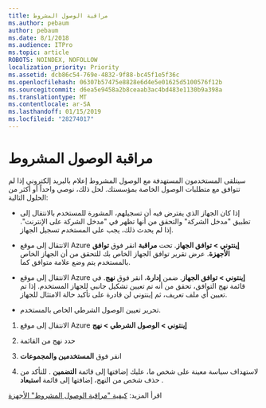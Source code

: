 ```yaml
---
title: مراقبة الوصول المشروط
ms.author: pebaum
author: pebaum
ms.date: 8/1/2018
ms.audience: ITPro
ms.topic: article
ROBOTS: NOINDEX, NOFOLLOW
localization_priority: Priority
ms.assetid: dcb86c54-769e-4832-9f88-bc45f1e5f36c
ms.openlocfilehash: 06307b57475e8828e6d4e5e01625d5100576f12b
ms.sourcegitcommit: d6ea5e9458a2b8ceaab3ac4bd483e1130b9a398a
ms.translationtype: MT
ms.contentlocale: ar-SA
ms.lasthandoff: 01/15/2019
ms.locfileid: "28274017"
---
```

# <a name="monitoring-conditional-access"></a>مراقبة الوصول المشروط

سيتلقى المستخدمون المستهدفة مع الوصول المشروط إعلام بالبريد إلكتروني إذا لم تتوافق مع متطلبات الوصول الخاصة بمؤسستك. لحل ذلك، نوصي واحداً أو أكثر من الحلول التالية:
  
- إذا كان الجهاز الذي يفترض فيه أن تسجيلهم، المشورة للمستخدم بالانتقال إلى تطبيق "مدخل الشركة" والتحقق من أنها تظهر في "مدخل الشركة على الإنترنت". إذا لم يحدث ذلك، يجب على المستخدم تسجيل الجهاز.
    
- الانتقال إلى موقع Azure **إينتوني \> توافق الجهاز**. تحت **مراقبة** انقر فوق **توافق الأجهزة**. عرض تقرير توافق الجهاز الخاص بك للتحقق من أن الجهاز الخاص بالمستخدم يتم وضع علامة متوافق كما. 
    
- الانتقال إلى موقع Azure **إينتوني \> توافق الجهاز**. ضمن **إدارة**، انقر فوق **نهج**. في قائمة نهج التوافق، تحقق من أنه تم تعيين تشكيل جانبي للجهاز المستخدم. إذا تم تعيين أي ملف تعريف، ثم إينتوني لن قادرة على تأكيد حالة الامتثال للجهاز. 
    
- تحرير تعيين الوصول الشرطي الخاص بالمستخدم.
    
1. الانتقال إلى موقع Azure **إينتوني \> الوصول الشرطي \> نهج**
    
2. حدد نهج من القائمة
    
3. انقر فوق **المستخدمين والمجموعات**
    
4. لاستهداف سياسة معينة على شخص ما، عليك إضافتها إلى قائمة **التضمين** . للتأكد من حذف شخص من النهج، إضافتها إلى قائمة **استبعاد** . 
    
اقرأ المزيد: [كيفية "مراقبة الوصول المشروط" الأجهزة](https://docs.microsoft.com/en-us/intune/conditional-access-exchange-monitor)
  

